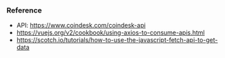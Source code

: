 ### Reference

+ API: https://www.coindesk.com/coindesk-api
+ https://vuejs.org/v2/cookbook/using-axios-to-consume-apis.html
+ https://scotch.io/tutorials/how-to-use-the-javascript-fetch-api-to-get-data
